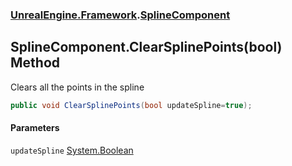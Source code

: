 ### [UnrealEngine.Framework](./UnrealEngine-Framework.md 'UnrealEngine.Framework').[SplineComponent](./SplineComponent.md 'UnrealEngine.Framework.SplineComponent')
## SplineComponent.ClearSplinePoints(bool) Method
Clears all the points in the spline  
```csharp
public void ClearSplinePoints(bool updateSpline=true);
```
#### Parameters
<a name='UnrealEngine-Framework-SplineComponent-ClearSplinePoints(bool)-updateSpline'></a>
`updateSpline` [System.Boolean](https://docs.microsoft.com/en-us/dotnet/api/System.Boolean 'System.Boolean')  
  

